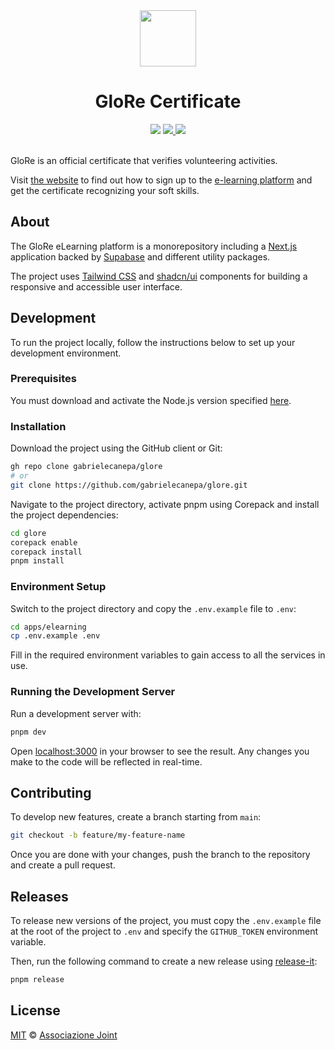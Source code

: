 <div align="center">
  <img src="https://raw.githubusercontent.com/gabrielecanepa/glore/refs/heads/main/.github/static/glore.png" alt="" width="90" />
  <h1>GloRe Certificate</h1>
  <img src="https://deploy-badge.vercel.app/vercel/glorecertificate" />
  <a href="https://github.com/gabrielecanepa/glore/actions/workflows/code-quality.yml">
    <img src="https://github.com/gabrielecanepa/glore/actions/workflows/code-quality.yml/badge.svg" />
  </a>
  <a href="https://github.com/gabrielecanepa/glore/actions/workflows/github-code-scanning/codeql">
    <img src="https://github.com/gabrielecanepa/glore/actions/workflows/github-code-scanning/codeql/badge.svg" />
  </a>
</div>
<br>

GloRe is an official certificate that verifies volunteering activities.

Visit [the website](https://glorecertificate.net) to find out how to sign up to the [e-learning platform](https://elearning.glorecertificate.net) and get the certificate recognizing your soft skills.

## About

The GloRe eLearning platform is a monorepository including a <a href="https://nextjs.org">Next.js</a> application backed by <a href="https://supabase.com">Supabase</a> and different utility packages.

The project uses <a href="https://tailwindcss.com">Tailwind CSS</a> and <a href="https://ui.shadcn.com">shadcn/ui</a> components for building a responsive and accessible user interface.

## Development

To run the project locally, follow the instructions below to set up your development environment.

### Prerequisites

You must download and activate the Node.js version specified [here](https://github.com/gabrielecanepa/glore/blob/main/.node-version).

### Installation

Download the project using the GitHub client or Git:

```sh
gh repo clone gabrielecanepa/glore
# or
git clone https://github.com/gabrielecanepa/glore.git
```

Navigate to the project directory, activate pnpm using Corepack and install the project dependencies:

```sh
cd glore
corepack enable
corepack install
pnpm install
```

### Environment Setup

Switch to the project directory and copy the `.env.example` file to `.env`:

```sh
cd apps/elearning
cp .env.example .env
```

Fill in the required environment variables to gain access to all the services in use.

### Running the Development Server

Run a development server with:

```bash
pnpm dev
```

Open [localhost:3000](http://localhost:3000) in your browser to see the result. Any changes you make to the code will be reflected in real-time.

## Contributing

To develop new features, create a branch starting from `main`:

```sh
git checkout -b feature/my-feature-name
```

Once you are done with your changes, push the branch to the repository and create a pull request.

## Releases

To release new versions of the project, you must copy the `.env.example` file at the root of the project to `.env` and specify the `GITHUB_TOKEN` environment variable.

Then, run the following command to create a new release using [release-it](https://github.com/release-it/release-it):

```sh
pnpm release
```

## License

[MIT](LICENSE) © [Associazione Joint](https://associazionejoint.org)

